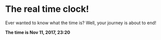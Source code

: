 # The real time clock!

Ever wanted to know what the time is? Well, your journey is about to end!

**The time is Nov 11, 2017, 23:20**